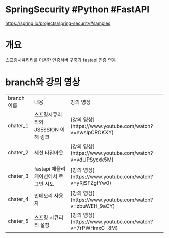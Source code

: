 # SpringSecurity #Python #FastAPI

https://spring.io/projects/spring-security#samples

<h1> 개요 </h1>
스프링시큐리티를 이용한 인증서버 구축과 fastapi 인증 연동

<h1> branch와 강의 영상 </h1>
<table>
  <tr>
    <td> branch 이름 </td>
    <td> 내용 </td>
    <td> 강의 영상 </td>
  </tr>
    <tr>
    <td> chater_1	 </td>
    <td> 스프링시큐리티와 JSESSION 이해	링크 </td>
    <td> [강의 영상](https://www.youtube.com/watch?v=ewslpCROKXY) </td>
  </tr>
    <tr>
    <td> chater_2 </td>
    <td> 세션 타입아웃 </td>
    <td> [강의 영상](https://www.youtube.com/watch?v=vdUPSycxk5M) </td>
  </tr>
    <tr>
    <td> chater_3 </td>
    <td> fastapi 애플리케이션에서 로그인 시도 </td>
    <td> [강의 영상](https://www.youtube.com/watch?v=yRjSFZgfYw0) </td>
  </tr>
    <tr>
    <td> chater_4 </td>
    <td> 인메모리 사용자 </td>
    <td> [강의 영상](https://www.youtube.com/watch?v=zbuWEH_9aCY) </td>
  </tr>
      <tr>
    <td> chater_5 </td>
    <td> 스프링 시큐리티 설정 </td>
    <td> [강의 영상](https://www.youtube.com/watch?v=7rPWHmxC-8M) </td>
  </tr>
</table>
